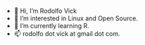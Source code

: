 - 👋 Hi, I’m Rodolfo Vick
- 👀 I’m interested in Linux and Open Source.
- 🌱 I’m currently learning R.
- 📫 rodolfo dot vick at gmail dot com.
<!--- - 💞️ I’m looking to collaborate on ... --->

<!---
rodolfovick/rodolfovick is a ✨ special ✨ repository because its `README.md` (this file) appears on your GitHub profile.
You can click the Preview link to take a look at your changes.
--->
